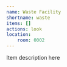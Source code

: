 ```yaml
---
name: Waste Facility
shortname: waste
items: []
actions: look
location:
    room: 0002
---
```

Item description here
